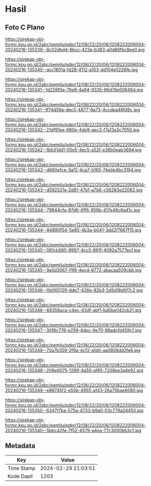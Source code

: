 # Hasil

## Foto C Plano

https://sirekap-obj-formc.kpu.go.id/2abc/pemilu/pdpr/12/08/22/20/06/1208222006004-20240216-135339--8c02dbd4-6bcc-423a-b383-a0d86fbc8ee0.jpg

https://sirekap-obj-formc.kpu.go.id/2abc/pemilu/pdpr/12/08/22/20/06/1208222006004-20240216-135340--acc1801a-fd28-4112-a103-dd104e0226fe.jpg

https://sirekap-obj-formc.kpu.go.id/2abc/pemilu/pdpr/12/08/22/20/06/1208222006004-20240216-135341--1d226f0a-79e8-4a94-9335-96d78e50646d.jpg

https://sirekap-obj-formc.kpu.go.id/2abc/pemilu/pdpr/12/08/22/20/06/1208222006004-20240216-135341--ff74d59a-dec5-4877-9a73-4ccdea48fd9c.jpg

https://sirekap-obj-formc.kpu.go.id/2abc/pemilu/pdpr/12/08/22/20/06/1208222006004-20240216-135342--21df91ee-680e-4de9-aec3-f7a13a3c7050.jpg

https://sirekap-obj-formc.kpu.go.id/2abc/pemilu/pdpr/12/08/22/20/06/1208222006004-20240216-135342--fbb31dd1-05e5-4ec5-a52f-e38b0eab3694.jpg

https://sirekap-obj-formc.kpu.go.id/2abc/pemilu/pdpr/12/08/22/20/06/1208222006004-20240216-135343--d660efce-3af2-4ca7-b165-74ebb4bc3194.jpg

https://sirekap-obj-formc.kpu.go.id/2abc/pemilu/pdpr/12/08/22/20/06/1208222006004-20240216-135343--d592521e-2d81-47b1-a7b6-c56283e22062.jpg

https://sirekap-obj-formc.kpu.go.id/2abc/pemilu/pdpr/12/08/22/20/06/1208222006004-20240216-135344--79644cfa-97d6-4ff6-956b-417e48c6a41c.jpg

https://sirekap-obj-formc.kpu.go.id/2abc/pemilu/pdpr/12/08/22/20/06/1208222006004-20240216-135344--84890f54-5e85-4b3a-b041-3dd2f7667f15.jpg

https://sirekap-obj-formc.kpu.go.id/2abc/pemilu/pdpr/12/08/22/20/06/1208222006004-20240216-135345--081cb565-8997-4cc5-861f-4092a7577ecf.jpg

https://sirekap-obj-formc.kpu.go.id/2abc/pemilu/pdpr/12/08/22/20/06/1208222006004-20240216-135345--9a5d3067-f1f6-4ecd-8772-abacaa509cbb.jpg

https://sirekap-obj-formc.kpu.go.id/2abc/pemilu/pdpr/12/08/22/20/06/1208222006004-20240216-135346--0b065129-dde7-426e-82b3-2d5d18d0f7c2.jpg

https://sirekap-obj-formc.kpu.go.id/2abc/pemilu/pdpr/12/08/22/20/06/1208222006004-20240216-135346--68358aca-c4ec-43df-abf1-bd5be042cb21.jpg

https://sirekap-obj-formc.kpu.go.id/2abc/pemilu/pdpr/12/08/22/20/06/1208222006004-20240216-135347--30f8c776-e259-4dec-9e70-98adcfd459c1.jpg

https://sirekap-obj-formc.kpu.go.id/2abc/pemilu/pdpr/12/08/22/20/06/1208222006004-20240216-135348--70a7b359-2f9a-4cf2-a1d0-aa0808dd2fe6.jpg

https://sirekap-obj-formc.kpu.go.id/2abc/pemilu/pdpr/12/08/22/20/06/1208222006004-20240216-135348--208e0075-1299-4a50-af85-7208ea3a4e92.jpg

https://sirekap-obj-formc.kpu.go.id/2abc/pemilu/pdpr/12/08/22/20/06/1208222006004-20240216-135349--e88745f2-e50b-4955-a143-26a70bae6080.jpg

https://sirekap-obj-formc.kpu.go.id/2abc/pemilu/pdpr/12/08/22/20/06/1208222006004-20240216-135350--6247f7ba-575a-4733-b9a0-03c779a24450.jpg

https://sirekap-obj-formc.kpu.go.id/2abc/pemilu/pdpr/12/08/22/20/06/1208222006004-20240216-135340--5bbc42fa-7f52-4579-a4ea-77c3000bb3c1.jpg


## Metadata

| Key        | Value               |
| ---------- | ------------------- |
| Time Stamp | 2024-02-29 21:03:51 |
| Kode Dapil | 1203                |



